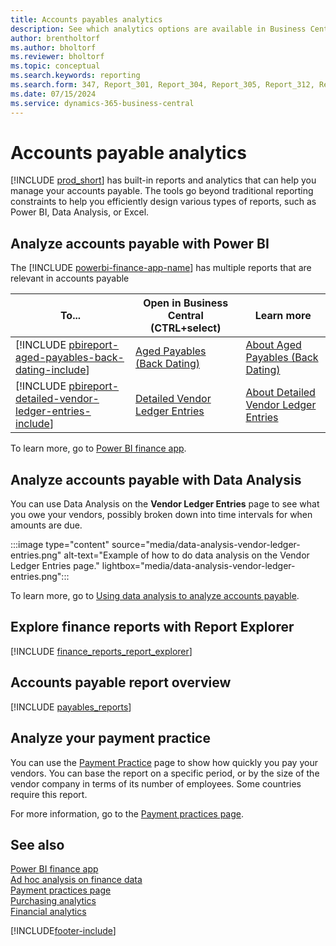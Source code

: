 ```yaml
---
title: Accounts payables analytics
description: See which analytics options are available in Business Central so that you can keep track of your accounts payable.
author: brentholtorf
ms.author: bholtorf
ms.reviewer: bholtorf
ms.topic: conceptual
ms.search.keywords: reporting
ms.search.form: 347, Report_301, Report_304, Report_305, Report_312, Report_317, Report_319, Report_321, Report_322, Report_329
ms.date: 07/15/2024
ms.service: dynamics-365-business-central
---
```

# Accounts payable analytics

[!INCLUDE [prod_short](includes/prod_short.md)] has built-in reports and analytics that can help you manage your accounts payable. The tools go beyond traditional reporting constraints to help you efficiently design various types of reports, such as Power BI, Data Analysis, or Excel.  

## Analyze accounts payable with Power BI

The [!INCLUDE [powerbi-finance-app-name](includes/power-bi-finance-app-name.md)] has multiple reports that are relevant in accounts payable

| To... | Open in Business Central (CTRL+select) | Learn more |
| ----- | ---------------------------------------- | ---------- |
| [!INCLUDE [pbireport-aged-payables-back-dating-include](includes/pbireport-aged-payables-back-dating-include.md)] | [Aged Payables (Back Dating)](https://businesscentral.dynamics.com?page=36994) | [About Aged Payables (Back Dating)](../finance-powerbi-aged-payables-back-dating.md) |
| [!INCLUDE [pbireport-detailed-vendor-ledger-entries-include](includes/pbireport-detailed-vendor-ledger-entries-include.md)] | [Detailed Vendor Ledger Entries](https://businesscentral.dynamics.com?page=36996) | [About Detailed Vendor Ledger Entries](../finance-powerbi-detailed-vendor-ledger-entries.md) |

To learn more, go to [Power BI finance app](finance-powerbi-app.md).

## Analyze accounts payable with Data Analysis

You can use Data Analysis on the **Vendor Ledger Entries** page to see what you owe your vendors, possibly broken down into time intervals for when amounts are due. 

:::image type="content" source="media/data-analysis-vendor-ledger-entries.png" alt-text="Example of how to do data analysis on the Vendor Ledger Entries page." lightbox="media/data-analysis-vendor-ledger-entries.png":::

To learn more, go to [Using data analysis to analyze accounts payable](ad-hoc-analysis-finance.md#example-finance-accounts-payable).

## Explore finance reports with Report Explorer

[!INCLUDE [finance_reports_report_explorer](includes/finance-reports-report-explorer-include.md)]

## Accounts payable report overview

[!INCLUDE [payables_reports](includes/payables-reports-include.md)]

## Analyze your payment practice

You can use the [Payment Practice](https://businesscentral.dynamics.com?page=687) page to show how quickly you pay your vendors. You can base the report on a specific period, or by the size of the vendor company in terms of its number of employees. Some countries require this report. 

For more information, go to the [Payment practices page](ui-payment-practices.md).


## See also

[Power BI finance app](finance-powerbi-app.md)  
[Ad hoc analysis on finance data](ad-hoc-analysis-finance.md)  
[Payment practices page](ui-payment-practices.md)  
[Purchasing analytics](purchasing-analytics-overview.md)  
[Financial analytics](bi.md)  

[!INCLUDE[footer-include](includes/footer-banner.md)]

